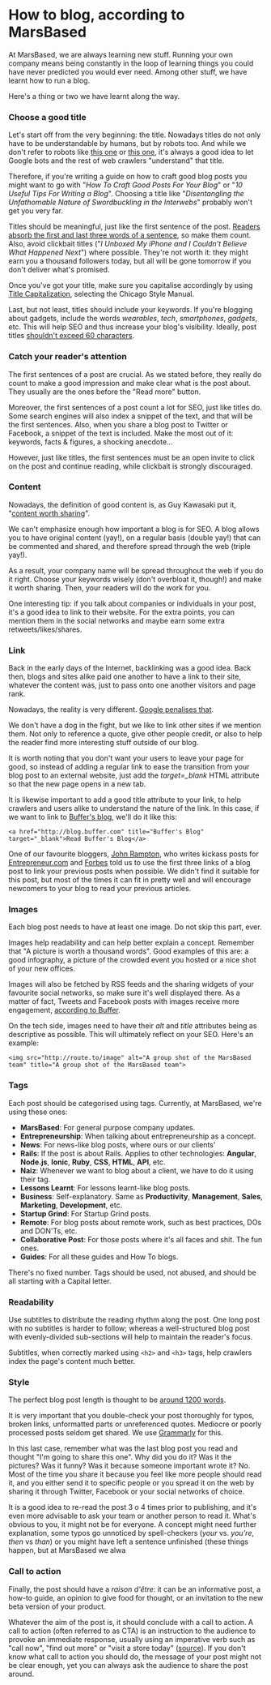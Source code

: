 # How to blog, according to MarsBased

At MarsBased, we are always learning new stuff. Running your own company means being constantly in the loop of learning things you could have never predicted you would ever need. Among other stuff, we have learnt how to run a blog.

Here's a thing or two we have learnt along the way.

### Choose a good title

Let's start off from the very beginning: the title. Nowadays titles do not only have to be understandable by humans, but by robots too. And while we don't refer to robots like [this one](http://static.guim.co.uk/sys-images/Guardian/Pix/pictures/2014/2/21/1392977241047/Robot-from-The-Terminator-010.jpg "Robot") or [this one](http://img4.wikia.nocookie.net/__cb20141005032524/deadliestfiction/images/e/eb/Optimus_Prime_Generation_1.jpg "Robot"), it's always a good idea to let Google bots and the rest of web crawlers "understand" that title.

Therefore, if you're writing a guide on how to craft good blog posts you might want to go with "*How To Craft Good Posts For Your Blog*" or "*10 Useful Tips For Writing a Blog*". Choosing a title like "*Disentangling the Unfathomable Nature of Swordbuckling in the Interwebs*" probably won't get you very far.

Titles should be meaningful, just like the first sentence of the post. [Readers absorb the first and last three words of a sentence](https://blog.bufferapp.com/headline-formulas?utm_content=buffer144c3&utm_medium=social&utm_source=marsbased.com&utm_campaign=marsbased "Buffer blog"), so make them count. Also, avoid clickbait titles ("*I Unboxed My iPhone and I Couldn't Believe What Happened Next*") where possible. They're not worth it: they might earn you a thousand followers today, but all will be gone tomorrow if you don't deliver what's promised.

Once you've got your title, make sure you capitalise accordingly by using [Title Capitalization](http://titlecapitalization.com/), selecting the Chicago Style Manual.

Last, but not least, titles should include your keywords. If you're blogging about gadgets, include the words *wearables*, *tech*, *smartphones*, *gadgets*, etc. This will help SEO and thus increase your blog's visibility. Ideally, post titles [shouldn't exceed 60 characters](http://www.orbitmedia.com/blog/ideal-blog-post-length/ "Marketing tips").

### Catch your reader's attention

The first sentences of a post are crucial. As we stated before, they really do count to make a good impression and make clear what is the post about. They usually are the ones before the "Read more" button.

Moreover, the first sentences of a post count a lot for SEO, just like titles do. Some search engines will also index a snippet of the text, and that will be the first sentences. Also, when you share a blog post to Twitter or Facebook, a snippet of the text is included. Make the most out of it: keywords, facts & figures, a shocking anecdote...

However, just like titles, the first sentences must be an open invite to click on the post and continue reading, while clickbait is strongly discouraged.

### Content

Nowadays, the definition of good content is, as Guy Kawasaki put it, "[content worth sharing](https://www.startupgrind.com/events/details/startup-grind-london-hosted-guy-kawasaki-canvaex-apple#/ "Startup Grind hosts Guy Kawasaki")".

We can't emphasize enough how important a blog is for SEO. A blog allows you to have original content (yay!), on a regular basis (double yay!) that can be commented and shared, and therefore spread through the web (triple yay!).

As a result, your company name will be spread throughout the web if you do it right. Choose your keywords wisely (don't overbloat it, though!) and make it worth sharing. Then, your readers will do the work for you.

One interesting tip: if you talk about companies or individuals in your post, it's a good idea to link to their website. For the extra points, you can mention them in the social networks and maybe earn some extra retweets/likes/shares.

### Link

Back in the early days of the Internet, backlinking was a good idea. Back then, blogs and sites alike paid one another to have a link to their site, whatever the content was, just to pass onto one another visitors and page rank.

Nowadays, the reality is very different. [Google penalises that](http://white.net/blog/high-risk-seo-33-ways-to-get-penalised-by-google/ "Google Penalises Backlinks").

We don't have a dog in the fight, but we like to link other sites if we mention them. Not only to reference a quote, give other people credit, or also to help the reader find more interesting stuff outside of our blog.

It is worth noting that you don't want your users to leave your page for good, so instead of adding a regular link to ease the transition from your blog post to an external website, just add the *target=_blank* HTML attribute so that the new page opens in a new tab.

It is likewise important to add a good title attribute to your link, to help crawlers and users alike to understand the nature of the link. In this case, if we want to link to [Buffer's blog](http://blog.buffer.com "Buffer's blog"), we'll do it like this:

    <a href="http://blog.buffer.com" title="Buffer's Blog" target="_blank">Read Buffer's Blog</a>

One of our favourite bloggers, [John Rampton](http://www.johnrampton.com/ "John Rampton website"), who writes kickass posts for [Entrepreneur.com](http://www.entrepreneur.com/ "Entrepreneur-com") and [Forbes](http://www.forbes.com/ "Forbes") told us to use the first three links of a blog post to link your previous posts when possible. We didn't find it suitable for this post, but most of the times it can fit in pretty well and will encourage newcomers to your blog to read your previous articles.

### Images

Each blog post needs to have at least one image. Do not skip this part, ever.

Images help readability and can help better explain a concept. Remember that "A picture is worth a thousand words". Good examples of this are: a good infography, a picture of the crowded event you hosted or a nice shot of your new offices.

Images will also be fetched by RSS feeds and the sharing widgets of your favourite social networks, so make sure it's well displayed there. As a matter of fact, Tweets and Facebook posts with images receive more engagement, [according to Buffer](https://blog.bufferapp.com/twitter-images "Buffer's blog").

On the tech side, images need to have their *alt* and *title* attributes being as descriptive as possible. This will ultimately reflect on your SEO. Here's an example:

    <img src="http://route.to/image" alt="A group shot of the MarsBased team" title="A group shot of the MarsBased team">
    
### Tags

Each post should be categorised using tags. Currently, at MarsBased, we're using these ones:

* __MarsBased__: For general purpose company updates.
* __Entrepreneurship__: When talking about entrepreneurship as a concept.
* __News__: For news-like blog posts, where ours or our clients'
* __Rails__: If the post is about Rails. Applies to other technologies: __Angular__, __Node.js__, __Ionic__, __Ruby__, __CSS__, __HTML__, __API__, etc.
* __Naiz__: Whenever we want to blog about a client, we have to do it using their tag.
* __Lessons Learnt__: For lessons learnt-like blog posts.
* __Business__: Self-explanatory. Same as __Productivity__, __Management__, __Sales__, __Marketing__, __Development__, etc.
* __Startup Grind__: For Startup Grind posts.
* __Remote__: For blog posts about remote work, such as best practices, DOs and DON'Ts, etc.
* __Collaborative Post__: For those posts where it's all faces and shit. The fun ones.
* __Guides__: For all these guides and How To blogs.

There's no fixed number. Tags should be used, not abused, and should be all starting with a Capital letter.


### Readability

Use subtitles to distribute the reading rhythm along the post. One long post with no subtitles is harder to follow; whereas a well-structured blog post with evenly-divided sub-sections will help to maintain the reader's focus.

Subtitles, when correctly marked using `<h2>` and `<h3>` tags, help crawlers index the page's content much better.

### Style

The perfect blog post length is thought to be [around 1200 words](http://www.bitrebels.com/social/makes-perfect-blog-post-infographic/ "Infographic about blogging").

It is very important that you double-check your post thoroughly for typos, broken links, unformatted parts or unreferenced quotes. Mediocre or poorly processed posts seldom get shared. We use [Grammarly](https://app.grammarly.com/) for this.

In this last case, remember what was the last blog post you read and thought "I'm going to share this one". Why did you do it? Was it the pictures? Was it funny? Was it because someone important wrote it? No. Most of the time you share it because you feel like more people should read it, and you either send it to specific people or you spread it on the web by sharing it through Twitter, Facebook or your social networks of choice.

It is a good idea to re-read the post 3 o 4 times prior to publishing, and it's even more advisable to ask your team or another person to read it. What's obvious to you, it might not be for everyone. A concept might need further explanation, some typos go unnoticed by spell-checkers (*your* vs. *you're*, *then* vs *than*) or you might have left a sentence unfinished (these things happen, but at MarsBased we alwa

### Call to action

Finally, the post should have a *raison d'être*: it can be an informative post, a how-to guide, an opinion to give food for thought, or an invitation to the new beta version of your product.

Whatever the aim of the post is, it should conclude with a call to action. A call to action (often referred to as CTA) is an instruction to the audience to provoke an immediate response, usually using an imperative verb such as "call now", "find out more" or "visit a store today" ([source](http://homebusiness.about.com/od/homebusinessglossar1/g/Call-To-Action-Definition.htm "Definition of call to action")). If you don't know what call to action you should do, the message of your post might not be clear enough, yet you can always ask the audience to share the post around.
